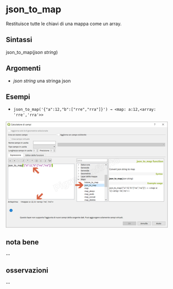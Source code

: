 # json_to_map

Restituisce tutte le chiavi di una mappa come un array.

## Sintassi

json_to_map(_json string_)

## Argomenti

* _json string_ una stringa json

## Esempi

* ``json_to_map('{"a":12,"b":["rre","rra"]}') → <map: a:12,<array: 'rre','rra'>>``

![](/img/maps/json_to_map/json_to_map1.png)

## nota bene

--

## osservazioni

--
